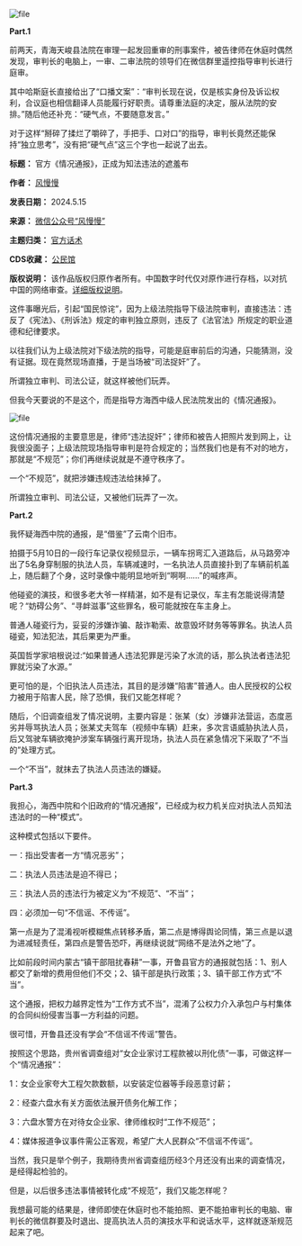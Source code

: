 ![file](https://chinadigitaltimes.net/chinese/files/2024/05/image-1715769187545.png)


**Part.1** 


前两天，青海天峻县法院在审理一起发回重审的刑事案件，被告律师在休庭时偶然发现，审判长的电脑上，一审、二审法院的领导们在微信群里遥控指导审判长进行庭审。 


其中哈斯庭长直接给出了“口播文案”：“审判长现在说，仅是核实身份及诉讼权利，合议庭也相信翻译人员能履行好职责。请尊重法庭的决定，服从法院的安排。”随后他还补充：“硬气点，不要随意发言。”


对于这样“掰碎了揉烂了嚼碎了，手把手、口对口”的指导，审判长竟然还能保持“独立思考”，没有把“硬气点”这三个字也一起说了出去。




**标题：** 官方《情况通报》，正成为知法违法的遮羞布  

**作者：** [风慢慢](https://chinadigitaltimes.net/space/风慢慢)  

**发表日期：** 2024.5.15  

**来源：** [微信公众号“风慢慢”](https://web.archive.org/web/https://mp.weixin.qq.com/s/QMpw5h2Wr3PUdsRzoMb7eQ)  

**主题归类：** [官方话术](https://chinadigitaltimes.net/space/官方话术)  

**CDS收藏：** [公民馆](https://chinadigitaltimes.net/space/%E5%85%AC%E6%B0%91%E9%A6%86)  

**版权说明：** 该作品版权归原作者所有。中国数字时代仅对原作进行存档，以对抗中国的网络审查。[详细版权说明](https://chinadigitaltimes.net/chinese/copyright)。


这件事曝光后，引起“国民惊诧”，因为上级法院指导下级法院审判，直接违法：违反了《宪法》、《刑诉法》规定的审判独立原则，违反了《法官法》所规定的职业道德和纪律要求。


以往我们认为上级法院对下级法院的指导，可能是庭审前后的沟通，只能猜测，没有证据。现在竟然现场直播，于是当场被“司法捉奸”了。


所谓独立审判、司法公证，就这样被他们玩弄。


但我今天要说的不是这个，而是指导方海西中级人民法院发出的《情况通报》。


![file](https://chinadigitaltimes.net/chinese/files/2024/05/image-1715769246988.png)


这份情况通报的主要意思是，律师“违法捉奸”；律师和被告人把照片发到网上，让我很没面子；上级法院现场指导审判是符合规定的；当然我们也是有不对的地方，那就是“不规范”；你们再继续说就是不遵守秩序了。


一个“不规范”，就把涉嫌违规违法给抹掉了。


所谓独立审判、司法公证，又被他们玩弄了一次。


**Part.2** 


我怀疑海西中院的通报，是“借鉴”了云南个旧市。 


拍摄于5月10日的一段行车记录仪视频显示，一辆车拐弯汇入道路后，从马路旁冲出了5名身穿制服的执法人员，车辆减速时，一名执法人员直接扑到了车辆前机盖上，随后翻了个身，这时录像中能明显地听到“啊啊……”的喊疼声。


他碰瓷的演技，和很多老大爷一样精湛，如不是有记录仪，车主有怎能说得清楚呢？“妨碍公务”、“寻衅滋事”这些罪名，极可能就按在车主身上。


普通人碰瓷行为，妥妥的涉嫌诈骗、敲诈勒索、故意毁坏财务等等罪名。执法人员碰瓷，知法犯法，其后果更为严重。


英国哲学家培根说过:“如果普通人违法犯罪是污染了水流的话，那么执法者违法犯罪就污染了水源。”


更可怕的是，个旧执法人员违法，其目的是涉嫌“陷害”普通人。由人民授权的公权力被用于陷害人民，除了恐惧，我们又能怎样呢？


随后，个旧调查组发了情况说明，主要内容是：张某（女）涉嫌非法营运，态度恶劣并辱骂执法人员；张某丈夫驾车（视频中车辆）赶来，多次言语威胁执法人员，后又驾驶车辆欲掩护涉案车辆强行离开现场，执法人员在紧急情况下采取了“不当的”处理方式。


一个“不当”，就抹去了执法人员违法的嫌疑。


**Part.3** 


我担心，海西中院和个旧政府的“情况通报”，已经成为权力机关应对执法人员知法违法时的一种“模式”。 


这种模式包括以下要件。


一：指出受害者一方“情况恶劣”；


二：执法人员违法是迫不得已；


三：执法人员的违法行为被定义为“不规范”、“不当”；


四：必须加一句“不信谣、不传谣”。


第一点是为了混淆视听模糊焦点转移矛盾，第二点是博得舆论同情，第三点是以退为进减轻责任，第四点是警告恐吓，再继续说就“网络不是法外之地”了。


比如前段时间内蒙古“镇干部阻扰春耕”一事，开鲁县官方的通报就包括：1、别人都交了新增的费用但他们不交；2、镇干部是执行政策；3、镇干部工作方式“不当”。


这个通报，把权力越界定性为“工作方式不当”，混淆了公权力介入承包户与村集体的合同纠纷侵害当事一方利益的问题。


很可惜，开鲁县还没有学会“不信谣不传谣”警告。


按照这个思路，贵州省调查组对“女企业家讨工程款被以刑化债”一事，可做这样一个“情况通报”：


1：女企业家夸大工程欠款数额，以安装定位器等手段恶意讨薪；


2：经查六盘水有关方面依法展开债务化解工作；


3：六盘水警方在对待女企业家、律师维权时“工作不规范”；


4：媒体报道争议事件需公正客观，希望广大人民群众“不信谣不传谣”。


当然，我只是举个例子，我期待贵州省调查组历经3个月还没有出来的调查情况，是经得起检验的。


但是，以后很多违法事情被转化成“不规范”，我们又能怎样呢？


我想最可能的结果是，律师即使在休庭时也不能拍照、更不能拍审判长的电脑、审判长的微信群要及时退出、提高执法人员的演技水平和说话水平，这样就逐渐规范起来了吧。

